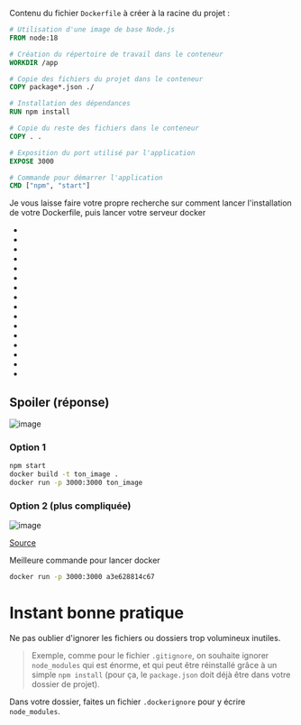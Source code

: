 Contenu du fichier `Dockerfile` à créer à la racine du projet :

```Dockerfile
# Utilisation d'une image de base Node.js
FROM node:18

# Création du répertoire de travail dans le conteneur
WORKDIR /app

# Copie des fichiers du projet dans le conteneur
COPY package*.json ./

# Installation des dépendances
RUN npm install

# Copie du reste des fichiers dans le conteneur
COPY . .

# Exposition du port utilisé par l'application
EXPOSE 3000

# Commande pour démarrer l'application
CMD ["npm", "start"]
```

Je vous laisse faire votre propre recherche sur comment lancer l'installation de votre Dockerfile, puis lancer votre serveur docker

   
-
-

-
-

-
-

-
-

-
-

-
-

-
-

-
-

## Spoiler (réponse)

![image](https://github.com/user-attachments/assets/ff37942c-a79b-46a5-b1d8-a772ff8c8df2)

### Option 1

```sh
npm start
docker build -t ton_image .
docker run -p 3000:3000 ton_image
```

### Option 2 (plus compliquée)

![image](https://github.com/user-attachments/assets/e809afc1-5070-4c89-a544-18b0711cf657)

[Source](https://stackoverflow.com/questions/36075525/how-do-i-run-a-docker-instance-from-a-dockerfile)

Meilleure commande pour lancer docker

```sh
docker run -p 3000:3000 a3e628814c67
```

# Instant bonne pratique

Ne pas oublier d'ignorer les fichiers ou dossiers trop volumineux inutiles.

> Exemple, comme pour le fichier `.gitignore`, on souhaite ignorer `node_modules` qui est énorme, et qui peut être réinstallé grâce à un simple `npm install` (pour ça, le `package.json` doit déjà être dans votre dossier de projet).

Dans votre dossier, faites un fichier `.dockerignore` pour y écrire `node_modules`.

